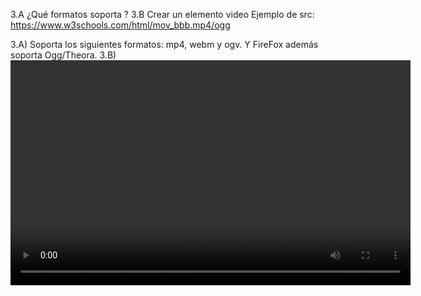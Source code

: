 3.A ¿Qué formatos soporta ?
3.B Crear un elemento video
Ejemplo de src: https://www.w3schools.com/html/mov_bbb.mp4/ogg

3.A) Soporta los siguientes formatos: mp4, webm y ogv. Y FireFox además soporta Ogg/Theora.
3.B)
<video width="640" height="360" controls>

  <source src="https://www.w3schools.com/html/mov_bbb.mp4/ogg">
</video>
